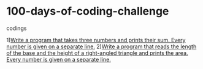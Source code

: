 # 100-days-of-coding-challenge
codings

1)[Write a program that takes three numbers and prints their sum. Every number is given on a separate line.](Day01.md)
2)[Write a program that reads the length of the base and the height of a right-angled triangle and prints the area. Every number is given on a separate line.](Day02.md)

